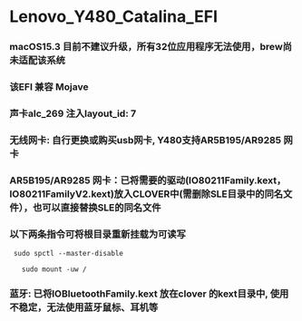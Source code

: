 # Lenovo_Y480_Catalina_EFI
### macOS15.3 目前不建议升级，所有32位应用程序无法使用，brew尚未适配该系统
### 该EFI 兼容 Mojave
### 声卡alc_269 注入layout_id: 7
### 无线网卡: 自行更换或购买usb网卡, Y480支持AR5B195/AR9285 网卡
###	AR5B195/AR9285 网卡：已将需要的驱动(IO80211Family.kext，IO80211FamilyV2.kext)放入CLOVER中(需删除SLE目录中的同名文件），也可以直接替换SLE的同名文件

### 以下两条指令可将根目录重新挂载为可读写
` sudo spctl --master-disable`

`	sudo mount -uw /`
### 蓝牙: 已将IOBluetoothFamily.kext 放在clover 的kext目录中, 使用不稳定，无法使用蓝牙鼠标、耳机等
